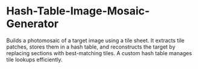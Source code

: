 # Hash-Table-Image-Mosaic-Generator
Builds a photomosaic of a target image using a tile sheet. It extracts tile patches, stores them in a hash table, and reconstructs the target by replacing sections with best-matching tiles. A custom hash table manages tile lookups efficiently.
